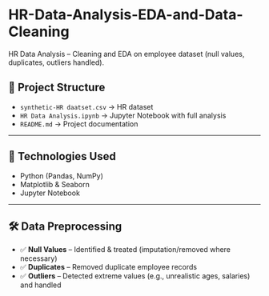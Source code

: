 # HR-Data-Analysis-EDA-and-Data-Cleaning
HR Data Analysis – Cleaning and EDA on employee dataset (null values, duplicates, outliers handled).
## 📂 Project Structure
- `synthetic-HR daatset.csv` → HR dataset
- `HR Data Analysis.ipynb` → Jupyter Notebook with full analysis
- `README.md` → Project documentation

---

## 🔧 Technologies Used
- Python (Pandas, NumPy)
- Matplotlib & Seaborn
- Jupyter Notebook

---

## 🛠️ Data Preprocessing
- ✅ **Null Values** – Identified & treated (imputation/removed where necessary)  
- ✅ **Duplicates** – Removed duplicate employee records  
- ✅ **Outliers** – Detected extreme values (e.g., unrealistic ages, salaries) and handled

  

